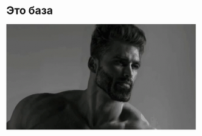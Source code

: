 # Это база

<img src="https://github.com/WhoReadThisWillDie/android_studio_homeworks/blob/master/gigachad.gif"/>